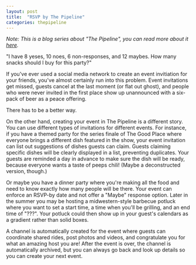 ```yaml
---
layout: post
title:  "RSVP by The Pipeline"
categories: thepipeline
---
```


_Note: This is a blog series about "The Pipeline", you can read more about it [here](http://blog.jlleblanc.com/the-pipeline)._

"I have 8 yeses, 10 noes, 6 non-responses, and 12 maybes. How many snacks should I buy for this party?"

If you've ever used a social media network to create an event invitiation for your friends, you've almost certainly run into this problem. Event invitations get missed, guests cancel at the last moment (or flat out ghost), and people who were never invited in the first place show up unannounced with a six-pack of beer as a peace offering. 

There has to be a better way.

On the other hand, creating your event in The Pipeline is a different story. You can use different types of invitations for different events. For instance, if you have a themed party for the series finale of The Good Place where everyone brings a different dish featured in the show, your event invitation can list out suggestions of dishes guests can claim. Guests claiming specific dishes will be clearly displayed in a list, preventing duplicates. Your guests are reminded a day in advance to make sure the dish will be ready, because everyone wants a taste of peeps chili! (Maybe a deconstructed version, though.)

Or maybe you have a dinner party where you're making all the food and need to know exactly how many people will be there. Your event can enforce an RSVP-by date and not offer a "Maybe" response option. Later in the summer you may be hosting a midwestern-style barbecue potluck where you want to set a start time, a time when you'll be grilling, and an end time of "???". Your potluck could then show up in your guest's calendars as a gradient rather than solid boxes.

A channel is automatically created for the event where guests can coordinate shared rides, post photos and videos, and congratulate you for what an amazing host you are! After the event is over, the channel is automatically archived, but you can always go back and look up details so you can create your next event.
